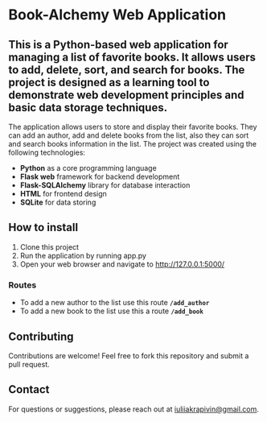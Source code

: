 # Book-Alchemy Web Application 

## This is a Python-based web application for managing a list of favorite books. It allows users to add, delete, sort, and search for books. The project is designed as a learning tool to demonstrate web development principles and basic data storage techniques.

The application allows users to store and display their favorite books. They can add an author, add and delete books from the list, also they can sort and search books information in the list. 
The project was created using the following technologies:

* **Python** as a core programming language
* **Flask web** framework for backend development
* **Flask-SQLAlchemy** library for database interaction
* **HTML** for frontend design
* **SQLite** for data storing

## How to install
1. Clone this project
2. Run the application by running app.py
3. Open your web browser and navigate to http://127.0.0.1:5000/

### Routes
- To add a new author to the list use this route **`/add_author`**
- To add a new book to the list use this a route **`/add_book`**

## Contributing
Contributions are welcome! Feel free to fork this repository and submit a pull request.

## Contact
For questions or suggestions, please reach out at iuliiakrapivin@gmail.com.




